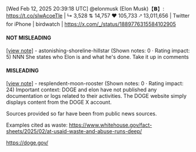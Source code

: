 [Wed Feb 12, 2025 20:39:18 UTC] @elonmusk (Elon Musk)【𝗕】: https://t.co/sIwAcoeTle | ↳ 3,528 ⇅ 14,757 ♥ 105,733 🡕 13,011,656 | Twitter for iPhone | birdwatch | https://x.com/_/status/1889776315584102905

#### NOT MISLEADING

[[view note]](https://x.com/i/birdwatch/n/1889834107359596746) - astonishing-shoreline-hillstar (Shown notes: 0 · Rating impact: 5)
NNN She states who Elon is and what he's done. Take it up in comments

#### MISLEADING

[[view note]](https://x.com/i/birdwatch/n/1889821148646400261) - resplendent-moon-rooster (Shown notes: 0 · Rating impact: 24)
Important context: DOGE and elon have not published any documentation or logs related to their activities. The DOGE website simply displays content from the DOGE X account.

Sources provided so far have been from public news sources. 

Examples cited as waste: https://www.whitehouse.gov/fact-sheets/2025/02/at-usaid-waste-and-abuse-runs-deep/

https://doge.gov/
